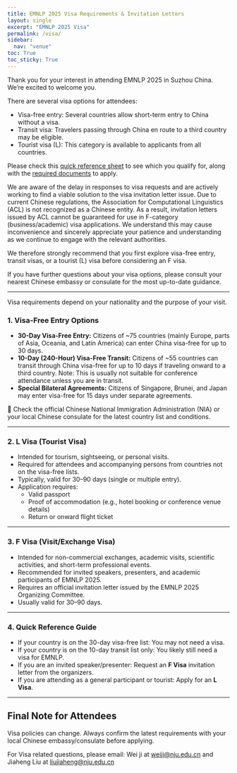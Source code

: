 ```yaml
---
title: EMNLP 2025 Visa Requirements & Invitation Letters
layout: single
excerpt: "EMNLP 2025 Visa"
permalink: /visa/
sidebar:
  nav: "venue"
toc: True
toc_sticky: True
---
```


Thank you for your interest in attending EMNLP 2025 in Suzhou China. We’re excited to welcome you.

There are several visa options for attendees:

- Visa-free entry: Several countries allow short-term entry to China without a visa.
- Transit visa: Travelers passing through China en route to a third country may be eligible.
- Tourist visa (L): This category is available to applicants from all countries.

Please check this [quick reference sheet](https://netorgft16125283-my.sharepoint.com/:b:/g/personal/jrachford_randrplanning_com/EYL4QkGBupZDqD_xRbl1Z8wBk3SfjfZdtmOD6Sp_dUAsTQ?e=tlukhK) to see which you qualify for, along with the [required documents](https://us.china-embassy.gov.cn/eng/lsfw/zj/qz2021/202206/t20220614_10702581.htm) to apply.

We are aware of the delay in responses to visa requests and are actively working to find a viable solution to the visa invitation letter issue.
Due to current Chinese regulations, the Association for Computational Linguistics (ACL) is not recognized as a Chinese entity. As a result, invitation letters issued by ACL cannot be guaranteed for use in F-category (business/academic) visa applications. We understand this may cause inconvenience and sincerely appreciate your patience and understanding as we continue to engage with the relevant authorities.

We therefore strongly recommend that you first explore visa-free entry, transit visas, or a tourist (L) visa before considering an F visa. 

If you have further questions about your visa options, please consult your nearest Chinese embassy or consulate for the most up-to-date guidance.

---

Visa requirements depend on your nationality and the purpose of your visit.
### 1. Visa-Free Entry Options
- **30-Day Visa-Free Entry:** Citizens of ~75 countries (mainly Europe, parts of Asia, Oceania, and Latin America) can enter China visa-free for up to 30 days.
- **10-Day (240-Hour) Visa-Free Transit:** Citizens of ~55 countries can transit through China visa-free for up to 10 days if traveling onward to a third country. Note: This is usually not suitable for conference attendance unless you are in transit.
- **Special Bilateral Agreements:** Citizens of Singapore, Brunei, and Japan may enter visa-free for 15 days under separate agreements.

📌 Check the official Chinese National Immigration Administration (NIA) or your local Chinese consulate for the latest country list and conditions.

---

### 2. L Visa (Tourist Visa)

- Intended for tourism, sightseeing, or personal visits.
- Required for attendees and accompanying persons from countries not on the visa-free lists.
- Typically, valid for 30–90 days (single or multiple entry).
- Application requires:
  - Valid passport  
  - Proof of accommodation (e.g., hotel booking or conference venue details)  
  - Return or onward flight ticket

---

### 3. F Visa (Visit/Exchange Visa)

- Intended for non-commercial exchanges, academic visits, scientific activities, and short-term professional events.
- Recommended for invited speakers, presenters, and academic participants of EMNLP 2025.
- Requires an official invitation letter issued by the EMNLP 2025 Organizing Committee.
- Usually valid for 30–90 days.

---

### 4. Quick Reference Guide

- If your country is on the 30-day visa-free list: You may not need a visa.
- If your country is on the 10-day transit list only: You likely still need a visa for EMNLP.
- If you are an invited speaker/presenter: Request an **F Visa** invitation letter from the organizers.
- If you are attending as a general participant or tourist: Apply for an **L Visa**.

---

## Final Note for Attendees

Visa policies can change. Always confirm the latest requirements with your local Chinese embassy/consulate before applying.

For Visa related questions, please email: Wei ji at weiji@nju.edu.cn and Jiaheng Liu at liujiaheng@nju.edu.cn
